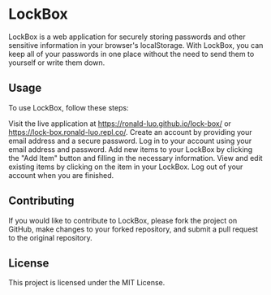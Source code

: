 # LockBox
LockBox is a web application for securely storing passwords and other sensitive information in your browser's localStorage. With LockBox, you can keep all of your passwords in one place without the need to send them to yourself or write them down.

## Usage
To use LockBox, follow these steps:

Visit the live application at https://ronald-luo.github.io/lock-box/ or https://lock-box.ronald-luo.repl.co/.
Create an account by providing your email address and a secure password.
Log in to your account using your email address and password.
Add new items to your LockBox by clicking the "Add Item" button and filling in the necessary information.
View and edit existing items by clicking on the item in your LockBox.
Log out of your account when you are finished.

## Contributing
If you would like to contribute to LockBox, please fork the project on GitHub, make changes to your forked repository, and submit a pull request to the original repository.

## License
This project is licensed under the MIT License.

